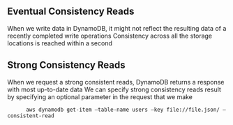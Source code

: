 ## Eventual Consistency Reads

When we write data in DynamoDB, it might not reflect the resulting data of a recently completed write operations 
Consistency across all the storage locations is reached within a second 

## Strong Consistency Reads

When we request a strong consistent reads, DynamoDB returns a response with most up-to-date data
We can specify strong consistency reads result by specifying an optional parameter in the request that we make
 
          
          aws dynamodb get-item –table-name users –key file://file.json/ –consistent-read
